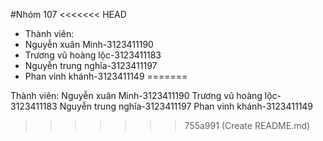 #Nhóm 107
<<<<<<< HEAD
- Thành viên:
- Nguyễn xuân Minh-3123411190
- Trương vũ hoàng lộc-3123411183
- Nguyễn trung nghĩa-3123411197
- Phan vinh khánh-3123411149
=======

Thành viên:
Nguyễn xuân Minh-3123411190
Trương vũ hoàng lộc-3123411183
Nguyễn trung nghĩa-3123411197
Phan vinh khánh-3123411149
>>>>>>> 755a991 (Create README.md)
